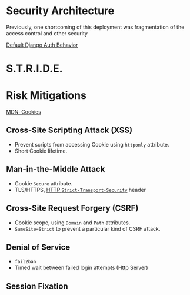 # Security Architecture

Previously, one shortcoming of this deployment was fragmentation of the
access control and other security 

[Default Django Auth Behavior](
https://docs.djangoproject.com/en/3.2/topics/auth/default/)

# S.T.R.I.D.E.

# Risk Mitigations

[MDN: Cookies](https://developer.mozilla.org/en-US/docs/Web/HTTP/Cookies)
## Cross-Site Scripting Attack (XSS)
* Prevent scripts from accessing Cookie using `httponly` attribute.
* Short Cookie lifetime.

## Man-in-the-Middle Attack
* Cookie `Secure` attribute.
* TLS/HTTPS, [HTTP `Strict-Transport-Security`](
  https://developer.mozilla.org/en-US/docs/Glossary/HSTS) header

## Cross-Site Request Forgery (CSRF)
* Cookie scope, using `Domain` and `Path` attributes.
* `SameSite=Strict` to prevent a particular kind of CSRF attack.

## Denial of Service
* `fail2ban`
* Timed wait between failed login attempts (Http Server)

## Session Fixation

